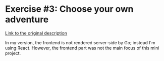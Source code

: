 # Exercise #3: Choose your own adventure

[Link to the original description](https://github.com/gophercises/cyoa/blob/master/README.md)

In my version, the frontend is not rendered server-side by Go; instead I'm using React. However, the frontend part was not the main focus of this mini project.

